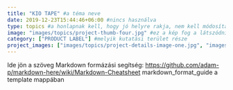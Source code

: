 ```yaml
---
title: "KIO TAPE" #a téma neve
date: 2019-12-23T15:44:46+06:00 #nincs használva
type: topics #a honlapnak kell, hogy jó helyre rakja, nem kell módosítani
image: "images/topics/project-thumb-four.jpg" #ez a kép fog a látszódni a listában
category: ["PRODUCT LABEL"] #melyik kutatási terület része
project_images: ["images/topics/project-details-image-one.jpg", "images/topics/project-details-image-two.jpg"] #képek a témaleírás végén
---
```


Ide jön a szöveg
Markdown formázási segítség:
https://github.com/adam-p/markdown-here/wiki/Markdown-Cheatsheet
markdown_format_guide a template mappában